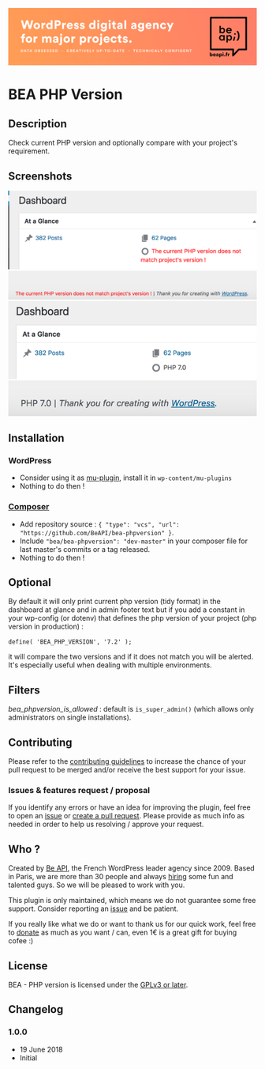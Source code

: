 <a href="https://beapi.fr">![Be API Github Banner](/assets/banner-github.png)</a>

# BEA PHP Version #

## Description ##

Check current PHP version and optionally compare with your project's requirement.

## Screenshots

![Error displayed in widget at glance](/assets/screen-error-glance.png)
![Error displayed in admin footer text](/assets/screen-error-footer.png)
![php version displayed in widget at glance](/assets/screen-glance.png)
![php version displayed in admin footer text](/assets/screen-footer.png)

## Installation

### WordPress

- Consider using it as [mu-plugin](https://codex.wordpress.org/Must_Use_Plugins), install it in `wp-content/mu-plugins`
- Nothing to do then !

### [Composer](http://composer.rarst.net/)

- Add repository source : `{ "type": "vcs", "url": "https://github.com/BeAPI/bea-phpversion" }`.
- Include `"bea/bea-phpversion": "dev-master"` in your composer file for last master's commits or a tag released.
- Nothing to do then !

## Optional

By default it will only print current php version (tidy format) in the dashboard at glance and in admin footer text but if you add a constant in your wp-config (or dotenv) that defines the php version of your project (php version in production) :

	define( 'BEA_PHP_VERSION', '7.2' );

it will compare the two versions and if it does not match you will be alerted. It's especially useful when dealing with multiple environments.

## Filters

*bea_phpversion_is_allowed* : default is `is_super_admin()` (which allows only administrators on single installations).

## Contributing

Please refer to the [contributing guidelines](.github/CONTRIBUTING.md) to increase the chance of your pull request to be merged and/or receive the best support for your issue.

### Issues & features request / proposal

If you identify any errors or have an idea for improving the plugin, feel free to open an [issue](../../issues/new) or [create a pull request](../../compare). Please provide as much info as needed in order to help us resolving / approve your request.

## Who ?

Created by [Be API](https://beapi.fr), the French WordPress leader agency since 2009. Based in Paris, we are more than 30 people and always [hiring](https://beapi.workable.com) some fun and talented guys. So we will be pleased to work with you.

This plugin is only maintained, which means we do not guarantee some free support. Consider reporting an [issue](#issues--features-request--proposal) and be patient. 

If you really like what we do or want to thank us for our quick work, feel free to [donate](https://www.paypal.me/BeAPI) as much as you want / can, even 1€ is a great gift for buying cofee :)

## License

BEA - PHP version is licensed under the [GPLv3 or later](LICENSE.md).

## Changelog ##

### 1.0.0
* 19 June 2018
* Initial
